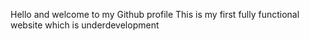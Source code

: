 Hello and welcome to my Github profile This is my first fully functional website which is underdevelopment
